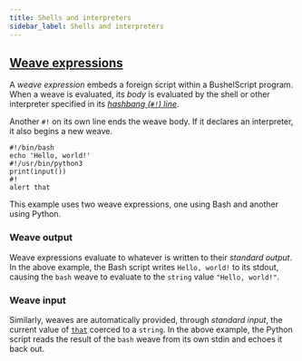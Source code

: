 ```yaml
---
title: Shells and interpreters
sidebar_label: Shells and interpreters
---
```


## [Weave expressions](/docs/ref/grammar#literal)

A _weave expression_ embeds a foreign script within a BushelScript program. When a weave is evaluated, its _body_ is evaluated by the shell or other interpreter specified in its [_hashbang (`#!`) line_](https://en.wikipedia.org/wiki/Shebang_(Unix)).

Another `#!` on its own line ends the weave body. If it declares an interpreter, it also begins a new weave.

```
#!/bin/bash
echo 'Hello, world!'
#!/usr/bin/python3
print(input())
#!
alert that
```

This example uses two weave expressions, one using Bash and another using Python.

### Weave output

Weave expressions evaluate to whatever is written to their _standard output_. In the above example, the Bash script writes `Hello, world!` to its stdout, causing the `bash` weave to evaluate to the `string` value `"Hello, world!"`.

### Weave input

Similarly, weaves are automatically provided, through _standard input_, the current value of [`that`](/docs/ref/data-flow#anonymous) coerced to a `string`. In the above example, the Python script reads the result of the `bash` weave from its own stdin and echoes it back out.
